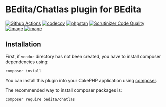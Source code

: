 # BEdita/Chatlas plugin for BEdita
[![Github Actions](https://github.com/atlasconsulting/bedita-chatlas/workflows/php/badge.svg)](https://github.com/atlasconsulting/bedita-chatlas/actions?query=workflow%3Aphp)
[![codecov](https://codecov.io/gh/atlasconsulting/bedita-chatlas/branch/main/graph/badge.svg)](https://codecov.io/gh/atlasconsulting/bedita-chatlas)
[![phpstan](https://img.shields.io/badge/PHPStan-level%205-brightgreen.svg)](https://phpstan.org)
[![Scrutinizer Code Quality](https://scrutinizer-ci.com/g/atlasconsulting/bedita-chatlas/badges/quality-score.png?b=main)](https://scrutinizer-ci.com/g/atlasconsulting/bedita-chatlas/?branch=main)
[![image](https://img.shields.io/packagist/v/bedita/chatlas.svg?label=stable)](https://packagist.org/packages/bedita/chatlas)
[![image](https://img.shields.io/github/license/atlasconsulting/bedita-chatlas.svg)](https://github.com/atlasconsulting/bedita-chatlas/blob/main/LICENSE.LGPL)

## Installation

First, if `vendor` directory has not been created, you have to install composer dependencies using:

```bash
composer install
```

You can install this plugin into your CakePHP application using [composer](http://getcomposer.org).

The recommended way to install composer packages is:

```bash
composer require bedita/chatlas
```
